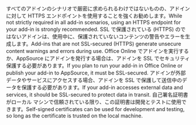 <span data-ttu-id="09075-101">すべてのアドインのシナリオで厳密に求められるわけではないものの、アドインに対して HTTPS エンドポイントを使用することを強くお勧めします。</span><span class="sxs-lookup"><span data-stu-id="09075-101">While not strictly required in all add-in scenarios, using an HTTPS endpoint for your add-in is strongly recommended.</span></span> <span data-ttu-id="09075-102">SSL で保護されている (HTTPS) のではないアドインは、使用中に、保護されていないコンテンツの警告やエラーを生成します。</span><span class="sxs-lookup"><span data-stu-id="09075-102">Add-ins that are not SSL-secured (HTTPS) generate unsecure content warnings and errors during use.</span></span> <span data-ttu-id="09075-103">Office Online でアドインを実行するか、AppSource にアドインを発行する場合は、アドインを SSL でセキュリティ保護する必要があります。</span><span class="sxs-lookup"><span data-stu-id="09075-103">If you plan to run your add-in in Office Online or publish your add-in to AppSource, it must be SSL-secured.</span></span> <span data-ttu-id="09075-104">アドインが外部データやサービスにアクセスする場合、アドインを SSL で保護して送信中のデータを保護する必要があります。</span><span class="sxs-lookup"><span data-stu-id="09075-104">If your add-in accesses external data and services, it should be SSL-secured to protect data in transit.</span></span> <span data-ttu-id="09075-105">自己署名証明書がローカル マシンで信頼されている限り、この証明書は開発とテストに使用できます。</span><span class="sxs-lookup"><span data-stu-id="09075-105">Self-signed certificates can be used for development and testing, so long as the certificate is trusted on the local machine.</span></span>

